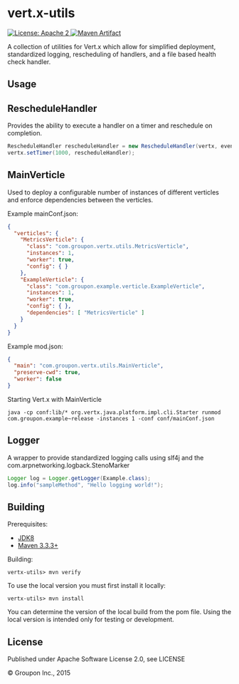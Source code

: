 vert.x-utils
============

<a href="https://raw.githubusercontent.com/groupon/vertx-utils/master/LICENSE">
    <img src="https://img.shields.io/hexpm/l/plug.svg"
         alt="License: Apache 2">
</a>
<a href="http://search.maven.org/#search%7Cga%7C1%7Cg%3A%22com.groupon.vertx%22%20a%3A%22vertx-utils%22">
    <img src="https://img.shields.io/maven-central/v/com.groupon.vertx/vertx-utils.svg"
         alt="Maven Artifact">
</a>

A collection of utilities for Vert.x which allow for simplified deployment, standardized logging, rescheduling of handlers, and a file based health check handler.

Usage
-----

## RescheduleHandler

Provides the ability to execute a handler on a timer and reschedule on completion.

```java
RescheduleHandler rescheduleHandler = new RescheduleHandler(vertx, event -> { }, 1000);
vertx.setTimer(1000, rescheduleHandler);
```

## MainVerticle

Used to deploy a configurable number of instances of different verticles and enforce dependencies between the verticles.

Example mainConf.json:

```json
{
  "verticles": {
    "MetricsVerticle": {
      "class": "com.groupon.vertx.utils.MetricsVerticle",
      "instances": 1,
      "worker": true,
      "config": { }
    },
    "ExampleVerticle": {
      "class": "com.groupon.example.verticle.ExampleVerticle",
      "instances": 1,
      "worker": true,
      "config": { },
      "dependencies": [ "MetricsVerticle" ]
    }
  }
}
```

Example mod.json:

```json
{
  "main": "com.groupon.vertx.utils.MainVerticle",
  "preserve-cwd": true,
  "worker": false
}
```

Starting Vert.x with MainVerticle

```text
java -cp conf:lib/* org.vertx.java.platform.impl.cli.Starter runmod com.groupon.example~release -instances 1 -conf conf/mainConf.json
```

## Logger

A wrapper to provide standardized logging calls using slf4j and the com.arpnetworking.logback.StenoMarker

```java
Logger log = Logger.getLogger(Example.class);
log.info("sampleMethod", "Hello logging world!");
```

Building
--------

Prerequisites:
* [JDK8](http://www.oracle.com/technetwork/java/javase/downloads/jdk8-downloads-2133151.html)
* [Maven 3.3.3+](http://maven.apache.org/download.cgi)

Building:

    vertx-utils> mvn verify

To use the local version you must first install it locally:

    vertx-utils> mvn install

You can determine the version of the local build from the pom file.  Using the local version is intended only for testing or development.


License
-------

Published under Apache Software License 2.0, see LICENSE

&copy; Groupon Inc., 2015
